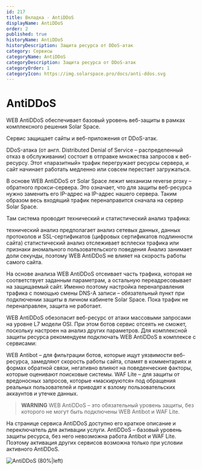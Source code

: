 ```yaml
---
id: 217
title: Вкладка - AntiDDoS
displayName: AntiDDoS
order: 2
published: true
historyName: AntiDDoS
historyDescription: Защита ресурса от DDoS-атак
category: Сервисы
categoryName: AntiDDoS
categoryDescription: Защита ресурса от DDoS-атак
categoryOrder: 1
categoryIcon: https://img.solarspace.pro/docs/anti-ddos.svg
---
```


# AntiDDoS

WEB AntiDDoS обеспечивает базовый уровень веб-защиты в рамках комплексного решения Solar Space.

Сервис защищает сайты и веб-приложения от DDoS-атак.

DDoS-атака (от англ. Distributed Denial of Service – распределенный отказ в обслуживании) состоит в отправке множества запросов к веб-ресурсу. Этот «паразитный» трафик перегружает ресурсы сервера, и сайт начинает работать медленно или совсем перестает загружаться.

В основе WEB AntiDDoS от Solar Space лежит механизм reverse proxy – обратного прокси-сервера. Это означает, что для защиты веб-ресурса нужно заменить его IP-адрес на IP-адрес нашего сервера. Таким образом весь входящий трафик перенаправится сначала на сервер Solar Space.

Там система проводит технический и статистический анализ трафика:

технический анализ предполагает анализ сетевых данных, данных протоколов и SSL-сертификатов (цифровых сертификатов подлинности сайта)
статистический анализ отслеживает всплески трафика или признаки аномального пользовательского поведения
Анализ занимает доли секунды, поэтому WEB AntiDDoS не влияет на скорость работы самого сайта.

На основе анализа WEB AntiDDoS отсеивает часть трафика, которая не соответствует заданным параметрам, а остальную переадресовывает на защищаемый сайт. Именно поэтому настройка перенаправления трафика с помощью смены DNS-А записи – обязательный пункт при подключении защиты в личном кабинете Solar Space. Пока трафик не перенаправлен, защита не работает.

WEB AntiDDoS обезопасит веб-ресурс от атаки массовыми запросами на уровне L7 модели OSI. При этом ботов сервис отсеять не сможет, поскольку настроен на анализ других параметров. Для комплексной защиты ресурса рекомендуем подключать WEB AntiDDoS в комплексе с сервисами:

WEB Antibot – для фильтрации ботов, которые ищут уязвимости веб-ресурса, замедляют скорость работы сайта, спамят в комментариях и формах обратной связи, негативно влияют на поведенческие факторы, которые оценивают поисковые системы.
WAF Lite – для защиты от вредоносных запросов, которые «маскируются» под обращения реальных пользователей и приводят к взлому пользовательских аккаунтов и утечке данных.

> **WARNING**
> WEB AntiDDoS – это обязательный уровень защиты, без которого не могут быть подключены WEB Antibot и WAF Lite.

На странице сервиса AntiDDoS доступно его краткое описание и переключатель для активации услуги. AntiDDoS – базовый уровень защиты ресурса, без него невозможна работа Antibot и WAF Lite. Поэтому активация других сервисов возможна только при условии активного AntiDDoS.

![AntiDDoS (80%|left)](https://img.solarspace.pro/docs/antiddos.jpg "antiddos")


